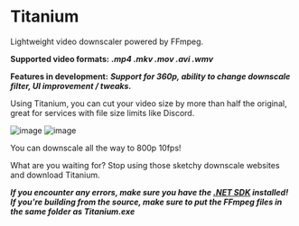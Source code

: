 # Titanium
Lightweight video downscaler powered by FFmpeg.

**Supported video formats:** ***.mp4 .mkv .mov .avi .wmv***

**Features in development:** ***Support for 360p, ability to change downscale filter, UI improvement / tweaks.***

Using Titanium, you can cut your video size by more than half the original, great for services with file size limits like Discord.

![image](https://github.com/HypeCrazed/Titanium/assets/123018649/459edfa1-8b23-49f7-ae39-947b6c608351)
![image](https://github.com/HypeCrazed/Titanium/assets/123018649/7ce73c0c-cfc5-4a67-b500-e2e4835c3182)

You can downscale all the way to 800p 10fps!

What are you waiting for? Stop using those sketchy downscale websites and download Titanium.

***If you encounter any errors, make sure you have the [.NET SDK](https://dotnet.microsoft.com/en-us/download/dotnet/thank-you/sdk-8.0.204-windows-x64-installer) installed!***
***If you're building from the source, make sure to put the FFmpeg files in the same folder as Titanium.exe***
